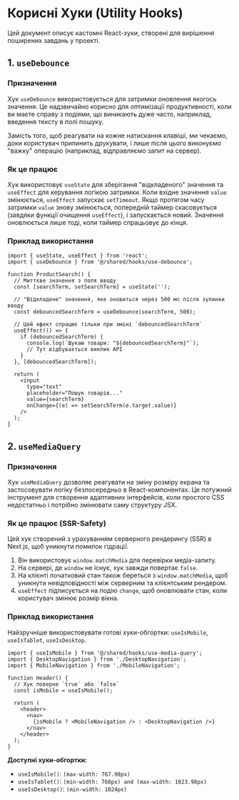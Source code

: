 # Корисні Хуки (Utility Hooks)

Цей документ описує кастомні React-хуки, створені для вирішення поширених завдань у проекті.

## 1. `useDebounce`

### Призначення

Хук `useDebounce` використовується для затримки оновлення якогось значення. Це надзвичайно корисно для оптимізації продуктивності, коли ви маєте справу з подіями, що виникають дуже часто, наприклад, введення тексту в полі пошуку.

Замість того, щоб реагувати на кожне натискання клавіші, ми чекаємо, доки користувач припинить друкувати, і лише після цього виконуємо "важку" операцію (наприклад, відправляємо запит на сервер).

### Як це працює

Хук використовує `useState` для зберігання "відкладеного" значення та `useEffect` для керування логікою затримки. Коли вхідне значення `value` змінюється, `useEffect` запускає `setTimeout`. Якщо протягом часу затримки `value` знову змінюється, попередній таймер скасовується (завдяки функції очищення `useEffect`), і запускається новий. Значення оновлюється лише тоді, коли таймер спрацьовує до кінця.

### Приклад використання

```tsx
import { useState, useEffect } from 'react';
import { useDebounce } from '@/shared/hooks/use-debounce';

function ProductSearch() {
  // Миттєве значення з поля вводу
  const [searchTerm, setSearchTerm] = useState('');

  // "Відкладене" значення, яке оновиться через 500 мс після зупинки вводу
  const debouncedSearchTerm = useDebounce(searchTerm, 500);

  // Цей ефект спрацює тільки при зміні `debouncedSearchTerm`
  useEffect(() => {
    if (debouncedSearchTerm) {
      console.log(`Шукаю товари: "${debouncedSearchTerm}"`);
      // Тут відбувається виклик API
    }
  }, [debouncedSearchTerm]);

  return (
    <input
      type="text"
      placeholder="Пошук товарів..."
      value={searchTerm}
      onChange={(e) => setSearchTerm(e.target.value)}
    />
  );
}
```

## 2. `useMediaQuery`

### Призначення

Хук `useMediaQuery` дозволяє реагувати на зміну розміру екрана та застосовувати логіку безпосередньо в React-компонентах. Це потужний інструмент для створення адаптивних інтерфейсів, коли простого CSS недостатньо і потрібно змінювати саму структуру JSX.

### Як це працює (SSR-Safety)

Цей хук створений з урахуванням серверного рендерингу (SSR) в Next.js, щоб уникнути помилок гідрації.

1.  Він використовує `window.matchMedia` для перевірки медіа-запиту.
2.  На сервері, де `window` не існує, хук завжди повертає `false`.
3.  На клієнті початковий стан також береться з `window.matchMedia`, щоб уникнути невідповідності між серверним та клієнтським рендером.
4.  `useEffect` підписується на подію `change`, щоб оновлювати стан, коли користувач змінює розмір вікна.

### Приклад використання

Найзручніше використовувати готові хуки-обгортки: `useIsMobile`, `useIsTablet`, `useIsDesktop`.

```tsx
import { useIsMobile } from '@/shared/hooks/use-media-query';
import { DesktopNavigation } from './DesktopNavigation';
import { MobileNavigation } from './MobileNavigation';

function Header() {
  // Хук поверне `true` або `false`
  const isMobile = useIsMobile();

  return (
    <header>
      <nav>
        {isMobile ? <MobileNavigation /> : <DesktopNavigation />}
      </nav>
    </header>
  );
}
```

**Доступні хуки-обгортки:**
- `useIsMobile()`: `(max-width: 767.98px)`
- `useIsTablet()`: `(min-width: 768px) and (max-width: 1023.98px)`
- `useIsDesktop()`: `(min-width: 1024px)`
